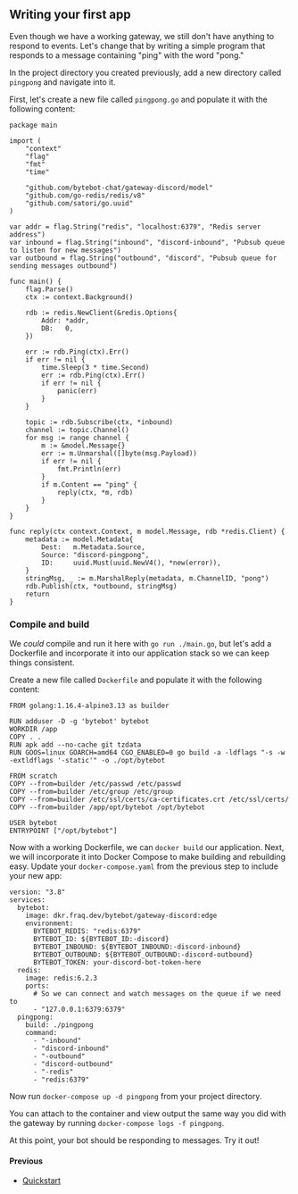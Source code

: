 ## Writing your first app

Even though we have a working gateway, we still don't have anything to respond to events. Let's change that by writing a simple program that responds to a message containing "ping" with the word "pong."

In the project directory you created previously, add a new directory called `pingpong` and navigate into it.

First, let's create a new file called `pingpong.go` and populate it with the following content:

```
package main

import (
	"context"
	"flag"
	"fmt"
	"time"

	"github.com/bytebot-chat/gateway-discord/model"
	"github.com/go-redis/redis/v8"
	"github.com/satori/go.uuid"
)

var addr = flag.String("redis", "localhost:6379", "Redis server address")
var inbound = flag.String("inbound", "discord-inbound", "Pubsub queue to listen for new messages")
var outbound = flag.String("outbound", "discord", "Pubsub queue for sending messages outbound")

func main() {
	flag.Parse()
	ctx := context.Background()

	rdb := redis.NewClient(&redis.Options{
		Addr: *addr,
		DB:   0,
	})

	err := rdb.Ping(ctx).Err()
	if err != nil {
		time.Sleep(3 * time.Second)
		err := rdb.Ping(ctx).Err()
		if err != nil {
			panic(err)
		}
	}

	topic := rdb.Subscribe(ctx, *inbound)
	channel := topic.Channel()
	for msg := range channel {
		m := &model.Message{}
		err := m.Unmarshal([]byte(msg.Payload))
		if err != nil {
			fmt.Println(err)
		}
		if m.Content == "ping" {
			reply(ctx, *m, rdb)
		}
	}
}

func reply(ctx context.Context, m model.Message, rdb *redis.Client) {
	metadata := model.Metadata{
		Dest:   m.Metadata.Source,
		Source: "discord-pingpong",
		ID:     uuid.Must(uuid.NewV4(), *new(error)),
	}
	stringMsg, _ := m.MarshalReply(metadata, m.ChannelID, "pong")
	rdb.Publish(ctx, *outbound, stringMsg)
	return
}
```

### Compile and build
We _could_ compile and run it here with `go run ./main.go`, but let's add a Dockerfile and incorporate it into our application stack so we can keep things consistent.

Create a new file called `Dockerfile` and populate it with the following content:

```
FROM golang:1.16.4-alpine3.13 as builder

RUN adduser -D -g 'bytebot' bytebot
WORKDIR /app
COPY . .
RUN apk add --no-cache git tzdata
RUN GOOS=linux GOARCH=amd64 CGO_ENABLED=0 go build -a -ldflags "-s -w -extldflags '-static'" -o ./opt/bytebot

FROM scratch
COPY --from=builder /etc/passwd /etc/passwd
COPY --from=builder /etc/group /etc/group
COPY --from=builder /etc/ssl/certs/ca-certificates.crt /etc/ssl/certs/
COPY --from=builder /app/opt/bytebot /opt/bytebot

USER bytebot
ENTRYPOINT ["/opt/bytebot"]
```

Now with a working Dockerfile, we can `docker build` our application. Next, we will incorporate it into Docker Compose to make building and rebuilding easy. Update your `docker-compose.yaml` from the previous step to include your new app:

```
version: "3.8"
services:
  bytebot:
    image: dkr.fraq.dev/bytebot/gateway-discord:edge
    environment:
      BYTEBOT_REDIS: "redis:6379"
      BYTEBOT_ID: ${BYTEBOT_ID:-discord}
      BYTEBOT_INBOUND: ${BYTEBOT_INBOUND:-discord-inbound}
      BYTEBOT_OUTBOUND: ${BYTEBOT_OUTBOUND:-discord-outbound}
      BYTEBOT_TOKEN: your-discord-bot-token-here
  redis:
    image: redis:6.2.3
    ports:
      # So we can connect and watch messages on the queue if we need to
      - "127.0.0.1:6379:6379"
  pingpong:
    build: ./pingpong
    command:
      - "-inbound"
      - "discord-inbound"
      - "-outbound"
      - "discord-outbound"
      - "-redis"
      - "redis:6379"
```

Now run `docker-compose up -d pingpong` from your project directory.

You can attach to the container and view output the same way you did with the gateway by running `docker-compose logs -f pingpong`.

At this point, your bot should be responding to messages. Try it out!

#### Previous
- [Quickstart](quickstart.md)
